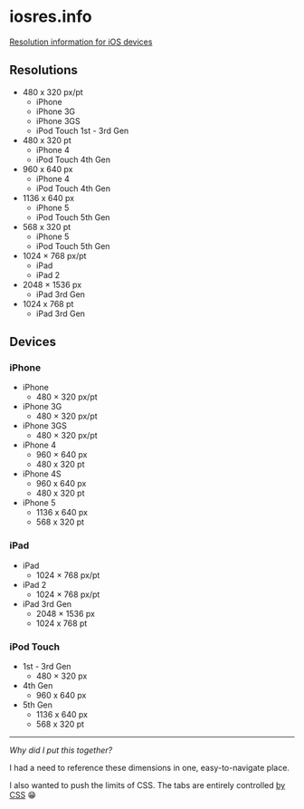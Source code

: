 iosres.info
===========

[Resolution information for iOS devices](http://iosres.info)

## Resolutions
- 480 x 320 px/pt
  - iPhone
  - iPhone 3G
  - iPhone 3GS
  - iPod Touch 1st - 3rd Gen
- 480 x 320 pt
  - iPhone 4
  - iPod Touch 4th Gen
- 960 x 640 px
  - iPhone 4
  - iPod Touch 4th Gen
- 1136 x 640 px
  - iPhone 5
  - iPod Touch 5th Gen
- 568 x 320 pt
  - iPhone 5
  - iPod Touch 5th Gen
- 1024 × 768 px/pt
  - iPad
  - iPad 2
- 2048 × 1536 px
  - iPad 3rd Gen
- 1024 x 768 pt
  - iPad 3rd Gen
 

## Devices

### iPhone
- iPhone 
  - 480 × 320 px/pt
- iPhone 3G	
  - 480 × 320 px/pt
- iPhone 3GS 
  - 480 × 320 px/pt
- iPhone 4
  - 960 × 640 px
  - 480 x 320 pt
- iPhone 4S
  - 960 x 640 px
  - 480 x 320 pt
- iPhone 5
  - 1136 x 640 px
  - 568 x 320 pt

### iPad
- iPad
  - 1024 × 768 px/pt
- iPad 2
  - 1024 × 768 px/pt
- iPad 3rd Gen
  - 2048 × 1536 px
  - 1024 x 768 pt

### iPod Touch
- 1st - 3rd Gen 
  - 480 × 320 px
- 4th Gen
  - 960 x 640 px
- 5th Gen
  - 1136 x 640 px
  - 568 x 320 pt
  
----

_Why did I put this together?_

I had a need to reference these dimensions in one, easy-to-navigate place.

I also wanted to push the limits of CSS. The tabs are entirely controlled [by CSS](https://github.com/maxbeatty/iosres.info/blob/gh-pages/stylesheets/tabs.css) 😁